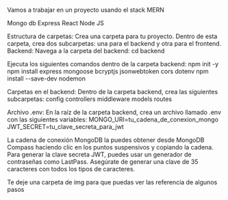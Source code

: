 Vamos a trabajar en un proyecto usando el stack MERN

Mongo db
Express
React
Node JS

Estructura de carpetas:
Crea una carpeta para tu proyecto. Dentro de esta carpeta, crea dos subcarpetas: una para el backend y otra para el frontend.
Backend:
Navega a la carpeta del backend:
cd backend

Ejecuta los siguientes comandos dentro de la carpeta backend:
npm init -y
npm install express mongoose bcryptjs jsonwebtoken cors dotenv
npm install --save-dev nodemon

Carpetas en el backend:
Dentro de la carpeta backend, crea las siguientes subcarpetas:
config
controllers
middleware
models
routes

Archivo .env:
En la raíz de la carpeta backend, crea un archivo llamado .env con las siguientes variables:
MONGO_URI=tu_cadena_de_conexion_mongo
JWT_SECRET=tu_clave_secreta_para_jwt

La cadena de conexión MongoDB la puedes obtener desde MongoDB Compass haciendo clic en los puntos suspensivos y copiando la cadena.
Para generar la clave secreta JWT, puedes usar un generador de contraseñas como LastPass. Asegúrate de generar una clave de 35 caracteres con todos los tipos de caracteres.

Te deje una carpeta de img para que puedas ver las referencia de algunos pasos
